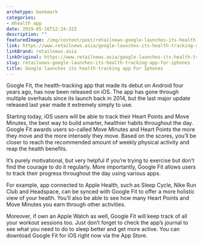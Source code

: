 ```yaml
---
archetype: bookmark
categories:
- mhealth app
date: 2019-05-16T12:24:32Z
description: ""
featuredImage: /img/content/post/retailnews-google-launches-its-health-tracking-app-for-iphones.jpg
link: https://www.retailnews.asia/google-launches-its-health-tracking-app-for-iphones/
linkBrand: retailnews.asia
linkOriginal: https://www.retailnews.asia/google-launches-its-health-tracking-app-for-iphones/
slug: retailnews-google-launches-its-health-tracking-app-for-iphones
title: Google launches its health-tracking app For Iphones
---
```

Google Fit, the health-tracking app that made its debut on Android four years ago, has now been released on iOS. The app has gone through multiple overhauls since its launch back in 2014, but the last major update released last year made it extremely simply to use.

Starting today, iOS users will be able to track their Heart Points and Move Minutes, the best way to build smarter, healthier habits throughout the day. Google Fit awards users so-called Move Minutes and Heart Points the more they move and the more intensely they move. Based on the scores, you’ll be closer to reach the recommended amount of weekly physical activity and reap the health benefits.

It’s purely motivational, but very helpful if you’re trying to exercise but don’t find the courage to do it regularly. More importantly, Google Fit allows users to track their progress throughout the day using various apps.

For example, app connected to Apple Health, such as Sleep Cycle, Nike Run Club and Headspace, can be synced with Google Fit to offer a more holistic view of your health. You’ll also be able to see how many Heart Points and Move Minutes you earn through other activities.

Moreover, if own an Apple Watch as well, Google Fit will keep track of all your workout sessions too. Just don’t forget to check the app’s journal to see what you need to do to sleep better and get more active. You can download Google Fit for iOS right now via the App Store.

